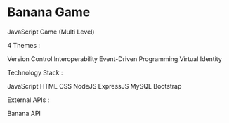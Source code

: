 # Banana Game

JavaScript Game
(Multi Level)

4 Themes :

Version Control
Interoperability
Event-Driven Programming
Virtual Identity

Technology Stack :

JavaScript
HTML
CSS
NodeJS
ExpressJS
MySQL
Bootstrap

External APIs :

Banana API
